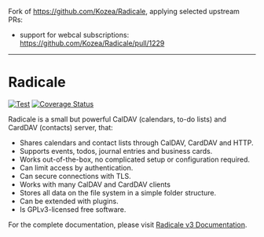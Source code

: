 Fork of https://github.com/Kozea/Radicale, applying selected upstream PRs:
- support for webcal subscriptions: https://github.com/Kozea/Radicale/pull/1229

---

# Radicale

[![Test](https://github.com/Kozea/Radicale/actions/workflows/test.yml/badge.svg?branch=v3)](https://github.com/Kozea/Radicale/actions/workflows/test.yml)
[![Coverage Status](https://coveralls.io/repos/github/Kozea/Radicale/badge.svg?branch=v3)](https://coveralls.io/github/Kozea/Radicale?branch=v3)

Radicale is a small but powerful CalDAV (calendars, to-do lists) and CardDAV
(contacts) server, that:

* Shares calendars and contact lists through CalDAV, CardDAV and HTTP.
* Supports events, todos, journal entries and business cards.
* Works out-of-the-box, no complicated setup or configuration required.
* Can limit access by authentication.
* Can secure connections with TLS.
* Works with many CalDAV and CardDAV clients
* Stores all data on the file system in a simple folder structure.
* Can be extended with plugins.
* Is GPLv3-licensed free software.

For the complete documentation, please visit
[Radicale v3 Documentation](https://radicale.org/v3.html).
